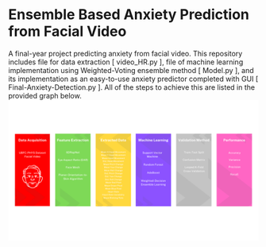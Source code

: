 # Ensemble Based Anxiety Prediction from Facial Video
A final-year project predicting anxiety from facial video. This repository includes file for data extraction [ video_HR.py ], file of machine learning implementation using Weighted-Voting ensemble method [ Model.py ], and its implementation as an easy-to-use anxiety predictor completed with GUI [ Final-Anxiety-Detection.py ]. All of the steps to achieve this are listed in the provided graph below.
![alt text](data-acquisition.png)
